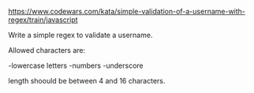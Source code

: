 https://www.codewars.com/kata/simple-validation-of-a-username-with-regex/train/javascript

Write a simple regex to validate a username.

Allowed characters are:

-lowercase letters -numbers -underscore

length shoould be between 4 and 16 characters. 
